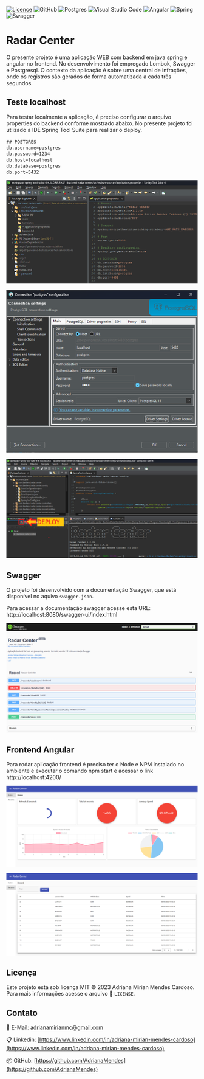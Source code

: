 [![Licence](https://img.shields.io/github/license/AdrianaMendes/bdr-desafio-radar-center?style=for-the-badge)](./LICENSE) ![GitHub](https://img.shields.io/badge/github-%23121011.svg?style=for-the-badge&logo=github&logoColor=white) ![Postgres](https://img.shields.io/badge/postgres-%23316192.svg?style=for-the-badge&logo=postgresql&logoColor=white) ![Visual Studio Code](https://img.shields.io/badge/Visual%20Studio%20Code-0078d7.svg?style=for-the-badge&logo=visual-studio-code&logoColor=white) ![Angular](https://img.shields.io/badge/angular-%23DD0031.svg?style=for-the-badge&logo=angular&logoColor=white) ![Spring](https://img.shields.io/badge/spring-%236DB33F.svg?style=for-the-badge&logo=spring&logoColor=white) ![Swagger](https://img.shields.io/badge/-Swagger-%23Clojure?style=for-the-badge&logo=swagger&logoColor=white)

# Radar Center

O presente projeto é uma aplicação WEB com backend em java spring e angular no frontend. No desenvolvimento foi empregado Lombok, Swagger e Postgresql. O contexto da aplicação é sobre uma central de infrações, onde os registros são gerados de forma automatizada a cada três segundos.

## Teste localhost

Para testar localmente a aplicação, é preciso configurar o arquivo properties do backend conforme mostrado abaixo. No presente projeto foi utlizado a IDE Spring Tool Suite para realizar o deploy.

```
## POSTGRES
db.username=postgres
db.password=1234
db.host=localhost
db.database=postgres
db.port=5432
```

![ApplicationProperties](images/application-properties.png)

![Connection 1](images/connection-1.png)

![Spring Tool Suite](images/sts.png)


## Swagger

O projeto foi desenvolvido com a documentação Swagger, que está disponível no aquivo ```swagger.json```.

Para acessar a documentação swagger acesse esta URL: http://localhost:8080/swagger-ui/index.html

![Swagger](images/swagger-1.png)

## Frontend Angular

Para rodar aplicação frontend é preciso ter o Node e NPM instalado no ambiente e executar o comando npm start e acessar o link http://localhost:4200/

![Frontend 1](images/frontend-1.png)

![Frontend 2](images/frontend-2.png)

## Licença

Este projeto está sob licença MIT © 2023 Adriana Mirian Mendes Cardoso.
Para mais informações acesse o arquivo :scroll: `LICENSE`.

## Contato

:email: E-Mail: ​[adrianamirianmc@gmail.com](adrianamirianmc@gmail.com)

:clipboard: Linkedin: ​[https://www.linkedin.com/in/adriana-mirian-mendes-cardoso](https://www.linkedin.com/in/adriana-mirian-mendes-cardoso)

:package: GitHub:  [https://github.com/AdrianaMendes](https://github.com/AdrianaMendes)